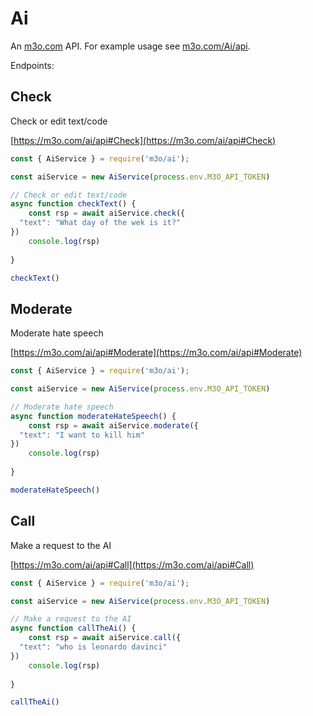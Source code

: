 # Ai

An [m3o.com](https://m3o.com) API. For example usage see [m3o.com/Ai/api](https://m3o.com/Ai/api).

Endpoints:

## Check

Check or edit text/code


[https://m3o.com/ai/api#Check](https://m3o.com/ai/api#Check)

```js
const { AiService } = require('m3o/ai');

const aiService = new AiService(process.env.M3O_API_TOKEN)

// Check or edit text/code
async function checkText() {
	const rsp = await aiService.check({
  "text": "What day of the wek is it?"
})
	console.log(rsp)
	
}

checkText()
```
## Moderate

Moderate hate speech


[https://m3o.com/ai/api#Moderate](https://m3o.com/ai/api#Moderate)

```js
const { AiService } = require('m3o/ai');

const aiService = new AiService(process.env.M3O_API_TOKEN)

// Moderate hate speech
async function moderateHateSpeech() {
	const rsp = await aiService.moderate({
  "text": "I want to kill him"
})
	console.log(rsp)
	
}

moderateHateSpeech()
```
## Call

Make a request to the AI


[https://m3o.com/ai/api#Call](https://m3o.com/ai/api#Call)

```js
const { AiService } = require('m3o/ai');

const aiService = new AiService(process.env.M3O_API_TOKEN)

// Make a request to the AI
async function callTheAi() {
	const rsp = await aiService.call({
  "text": "who is leonardo davinci"
})
	console.log(rsp)
	
}

callTheAi()
```
